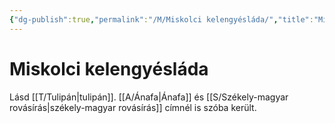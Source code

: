 ```yaml
---
{"dg-publish":true,"permalink":"/M/Miskolci kelengyésláda/","title":"Miskolci kelengyésláda","created":"2023-10-05T11:57","updated":"2024-10-25T23:29"}
---
```



# Miskolci kelengyésláda

Lásd [[T/Tulipán\|tulipán]]. [[A/Ánafa\|Ánafa]] és [[S/Székely-magyar rovásírás\|székely-magyar rovásírás]] címnél is szóba került.  
